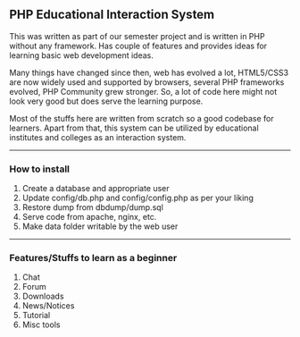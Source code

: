 ## PHP Educational Interaction System

This was written as part of our semester project and is written in PHP without any framework. Has couple of features and provides ideas for learning basic web development ideas.

Many things have changed since then, web has evolved a lot, HTML5/CSS3 are now widely used and supported by browsers, several PHP frameworks evolved, PHP Community grew stronger. So, a lot of code here might not look very good but does serve the learning purpose.

Most of the stuffs here are written from scratch so a good codebase for learners. Apart from that, this system can be utilized by educational institutes and colleges as an interaction system.

* * *
### How to install

1. Create a database and appropriate user
2. Update config/db.php and config/config.php as per your liking
3. Restore dump from dbdump/dump.sql
4. Serve code from apache, nginx, etc.
5. Make data folder writable by the web user

* * *

### Features/Stuffs to learn as a beginner

1.  Chat
2.  Forum
3.  Downloads
4.  News/Notices
5.  Tutorial
6.  Misc tools
